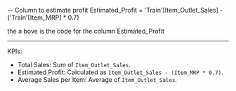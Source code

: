-- Column to estimate profit
Estimated_Profit = 'Train'[Item_Outlet_Sales] - ('Train'[Item_MRP] * 0.7)

the a bove is the code for the column Estimated_Profit



-------------------------------------------------------------------------------------------------------------------------------------------------------------------------------
KPIs:

- Total Sales: Sum of `Item_Outlet_Sales`.
- Estimated Profit: Calculated as `Item_Outlet_Sales - (Item_MRP * 0.7)`.
- Average Sales per Item: Average of `Item_Outlet_Sales`.
